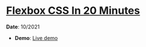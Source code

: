 <h1><a href="https://www.youtube.com/watch?v=JJSoEo8JSnc&list=PLillGF-RfqbZTASqIqdvm1R5mLrQq79CU&index=4" target="_blank">Flexbox CSS In 20 Minutes</a></h1>
<p><strong>Date</strong>: 10/2021</p>
<ul>
  <li><strong>Demo</strong>: <a href="https://khalilagazal.github.io/playground/traversy-media/flexbox/" target="_blank">Live demo</a></li>
</ul>
